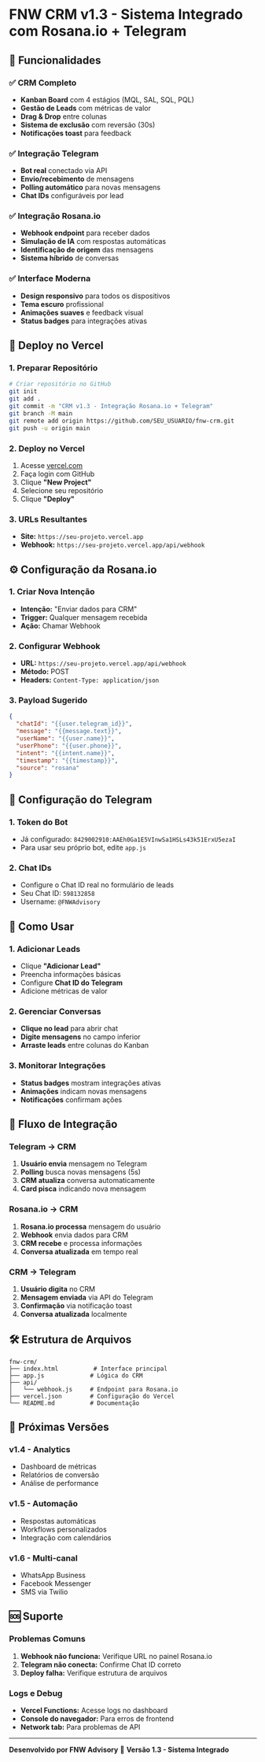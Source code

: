 # FNW CRM v1.3 - Sistema Integrado com Rosana.io + Telegram

## 🚀 Funcionalidades

### ✅ CRM Completo
- **Kanban Board** com 4 estágios (MQL, SAL, SQL, PQL)
- **Gestão de Leads** com métricas de valor
- **Drag & Drop** entre colunas
- **Sistema de exclusão** com reversão (30s)
- **Notificações toast** para feedback

### ✅ Integração Telegram
- **Bot real** conectado via API
- **Envio/recebimento** de mensagens
- **Polling automático** para novas mensagens
- **Chat IDs** configuráveis por lead

### ✅ Integração Rosana.io
- **Webhook endpoint** para receber dados
- **Simulação de IA** com respostas automáticas
- **Identificação de origem** das mensagens
- **Sistema híbrido** de conversas

### ✅ Interface Moderna
- **Design responsivo** para todos os dispositivos
- **Tema escuro** profissional
- **Animações suaves** e feedback visual
- **Status badges** para integrações ativas

## 🔧 Deploy no Vercel

### 1. Preparar Repositório
```bash
# Criar repositório no GitHub
git init
git add .
git commit -m "CRM v1.3 - Integração Rosana.io + Telegram"
git branch -M main
git remote add origin https://github.com/SEU_USUARIO/fnw-crm.git
git push -u origin main
```

### 2. Deploy no Vercel
1. Acesse [vercel.com](https://vercel.com)
2. Faça login com GitHub
3. Clique **"New Project"**
4. Selecione seu repositório
5. Clique **"Deploy"**

### 3. URLs Resultantes
- **Site:** `https://seu-projeto.vercel.app`
- **Webhook:** `https://seu-projeto.vercel.app/api/webhook`

## ⚙️ Configuração da Rosana.io

### 1. Criar Nova Intenção
- **Intenção:** "Enviar dados para CRM"
- **Trigger:** Qualquer mensagem recebida
- **Ação:** Chamar Webhook

### 2. Configurar Webhook
- **URL:** `https://seu-projeto.vercel.app/api/webhook`
- **Método:** POST
- **Headers:** `Content-Type: application/json`

### 3. Payload Sugerido
```json
{
  "chatId": "{{user.telegram_id}}",
  "message": "{{message.text}}",
  "userName": "{{user.name}}",
  "userPhone": "{{user.phone}}",
  "intent": "{{intent.name}}",
  "timestamp": "{{timestamp}}",
  "source": "rosana"
}
```

## 🔑 Configuração do Telegram

### 1. Token do Bot
- Já configurado: `8429002910:AAEh0Ga1E5VInwSa1HSLs43k51ErxU5ezaI`
- Para usar seu próprio bot, edite `app.js`

### 2. Chat IDs
- Configure o Chat ID real no formulário de leads
- Seu Chat ID: `598132858`
- Username: `@FNWAdvisory`

## 📱 Como Usar

### 1. Adicionar Leads
- Clique **"Adicionar Lead"**
- Preencha informações básicas
- Configure **Chat ID do Telegram**
- Adicione métricas de valor

### 2. Gerenciar Conversas
- **Clique no lead** para abrir chat
- **Digite mensagens** no campo inferior
- **Arraste leads** entre colunas do Kanban

### 3. Monitorar Integrações
- **Status badges** mostram integrações ativas
- **Animações** indicam novas mensagens
- **Notificações** confirmam ações

## 🔄 Fluxo de Integração

### Telegram → CRM
1. **Usuário envia** mensagem no Telegram
2. **Polling** busca novas mensagens (5s)
3. **CRM atualiza** conversa automaticamente
4. **Card pisca** indicando nova mensagem

### Rosana.io → CRM
1. **Rosana.io processa** mensagem do usuário
2. **Webhook** envia dados para CRM
3. **CRM recebe** e processa informações
4. **Conversa atualizada** em tempo real

### CRM → Telegram
1. **Usuário digita** no CRM
2. **Mensagem enviada** via API do Telegram
3. **Confirmação** via notificação toast
4. **Conversa atualizada** localmente

## 🛠️ Estrutura de Arquivos

```
fnw-crm/
├── index.html          # Interface principal
├── app.js             # Lógica do CRM
├── api/
│   └── webhook.js     # Endpoint para Rosana.io
├── vercel.json        # Configuração do Vercel
└── README.md          # Documentação
```

## 🎯 Próximas Versões

### v1.4 - Analytics
- Dashboard de métricas
- Relatórios de conversão
- Análise de performance

### v1.5 - Automação
- Respostas automáticas
- Workflows personalizados
- Integração com calendários

### v1.6 - Multi-canal
- WhatsApp Business
- Facebook Messenger
- SMS via Twilio

## 🆘 Suporte

### Problemas Comuns
1. **Webhook não funciona:** Verifique URL no painel Rosana.io
2. **Telegram não conecta:** Confirme Chat ID correto
3. **Deploy falha:** Verifique estrutura de arquivos

### Logs e Debug
- **Vercel Functions:** Acesse logs no dashboard
- **Console do navegador:** Para erros de frontend
- **Network tab:** Para problemas de API

---

**Desenvolvido por FNW Advisory** 🚀
**Versão 1.3 - Sistema Integrado**